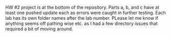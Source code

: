 HW #2 project is at the bottom of the repository. Parts a, b, and c have at least one pushed update each as errors were caught in further testing.
Each lab has its own folder names after the lab number. PLease let me know if anything seems off pathing wise etc. as I had a few directory issues that
required a bit of moving around.
